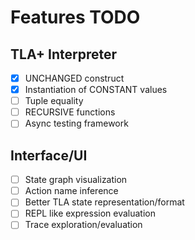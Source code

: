 # Features TODO

## TLA+ Interpreter

- [x] UNCHANGED construct
- [x] Instantiation of CONSTANT values
- [ ] Tuple equality
- [ ] RECURSIVE functions
- [ ] Async testing framework

## Interface/UI

- [ ] State graph visualization
- [ ] Action name inference
- [ ] Better TLA state representation/format
- [ ] REPL like expression evaluation
- [ ] Trace exploration/evaluation